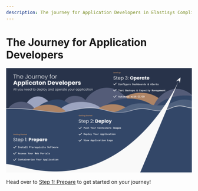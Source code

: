 ```yaml
---
description: The journey for Application Developers in Elastisys Compliant Kubernetes, the security-focused Kubernetes distribution.
---
```


# The Journey for Application Developers

![The Journey for Application Developers](../img/getting-started-developers.png)

Head over to [Step 1: Prepare](prepare.md) to get started on your journey!
